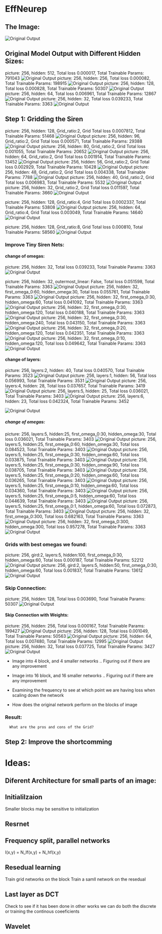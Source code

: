 # EffNeurep
## The Image:
![Original Output](./images/image.jpg?raw=true "Original Model")
## Original Model Output with Different Hidden Sizes:
picture: 256, hidden: 512, Total loss 0.000017, Total Trainable Params: 791043
![Original Output](./images/original_output(0).jpg?raw=true "Original Model")
picture: 256, hidden: 256, Total loss 0.000082, Total Trainable Params: 198915
![Original Output](./images/original_output.jpg?raw=true "Original Model")
picture: 256, hidden: 128, Total loss 0.000828, Total Trainable Params: 50307
![Original Output](./images/original_output(1).jpg?raw=true "Original Model")
picture: 256, hidden: 64, Total loss 0.006961, Total Trainable Params: 12867
![Original Output](./images/original_output(2).jpg?raw=true "Original Model")
picture: 256, hidden: 32, Total loss 0.039233, Total Trainable Params: 3363
![Original Output](./images/original_output(3).jpg?raw=true "Original Model")

## Step 1: Gridding the Siren
picture: 256, hidden: 128, Grid_ratio:2, Grid Total loss 0.0007812, Total Trainable Params: 51468
![Original Output](./images/grid_result1.jpg?raw=true "Original Model")
picture: 256, hidden: 96, Grid_ratio:2, Grid Total loss 0.000571, Total Trainable Params: 29388
![Original Output](./images/grid_result4.jpg?raw=true "Original Model")
picture: 256, hidden: 80, Grid_ratio:2, Grid Total loss 0.001055, Total Trainable Params: 20652
![Original Output](./images/grid_result5.jpg?raw=true "Original Model")
picture: 256, hidden: 64, Grid_ratio:2, Grid Total loss 0.001914, Total Trainable Params: 13452
![Original Output](./images/grid_result6.jpg?raw=true "Original Model")
picture: 256, hidden: 56, Grid_ratio:2, Grid Total loss 0.002929, Total Trainable Params: 10428
![Original Output](./images/grid_result7.jpg?raw=true "Original Model")
picture: 256, hidden: 48, Grid_ratio:2, Grid Total loss 0.004338, Total Trainable Params: 7788
![Original Output](./images/grid_result8.jpg?raw=true "Original Model")
picture: 256, hidden: 40, Grid_ratio:2, Grid Total loss 0.006983, Total Trainable Params: 5532
![Original Output](./images/grid_result9.jpg?raw=true "Original Model")
picture: 256, hidden: 32, Grid_ratio:2, Grid Total loss 0.011597, Total Trainable Params: 3660
![Original Output](./images/grid_result10.jpg?raw=true "Original Model")

picture: 256, hidden: 128, Grid_ratio:4, Grid Total loss 0.0002337, Total Trainable Params: 53808
![Original Output](./images/grid_result2.jpg?raw=true "Original Model")
picture: 256, hidden: 64, Grid_ratio:4, Grid Total loss 0.003049, Total Trainable Params: 14640
![Original Output](./images/grid_result11.jpg?raw=true "Original Model")

picture: 256, hidden: 128, Grid_ratio:8, Grid Total loss 0.000810, Total Trainable Params: 58560
![Original Output](./images/grid_result3.jpg?raw=true "Original Model")

### Improve Tiny Siren Nets:
#### change of omegas:
picture: 256, hidden: 32, Total loss 0.039233, Total Trainable Params: 3363
![Original Output](./images/original_output(3).jpg?raw=true "Original Model")

picture: 256, hidden: 32, outermost_linear: False, Total loss 0.051598, Total Trainable Params: 3363
![Original Output](./images/tiny_output.jpg?raw=true "Original Model")
picture: 256, hidden: 32, first_omega_0:60, hidden_omega:30, Total loss 0.055761, Total Trainable Params: 3363
![Original Output](./images/tiny_output3.jpg?raw=true "Original Model")
picture: 256, hidden: 32, first_omega_0:30, hidden_omega:60, Total loss 0.041092, Total Trainable Params: 3363
![Original Output](./images/tiny_output4.jpg?raw=true "Original Model")
picture: 256, hidden: 32, first_omega_0:30, hidden_omega:120, Total loss 0.040188, Total Trainable Params: 3363
![Original Output](./images/tiny_output5.jpg?raw=true "Original Model")
picture: 256, hidden: 32, first_omega_0:30, hidden_omega:240, Total loss 0.043150, Total Trainable Params: 3363
![Original Output](./images/tiny_output6.jpg?raw=true "Original Model")
picture: 256, hidden: 32, first_omega_0:20, hidden_omega:120, Total loss 0.042351, Total Trainable Params: 3363
![Original Output](./images/tiny_output7.jpg?raw=true "Original Model")
picture: 256, hidden: 32, first_omega_0:10, hidden_omega:120, Total loss 0.049642, Total Trainable Params: 3363
![Original Output](./images/tiny_output8.jpg?raw=true "Original Model")
#### change of layers:
picture: 256, layers:2, hidden: 40, Total loss 0.040570, Total Trainable Params: 3523
![Original Output](./images/tiny_output9.jpg?raw=true "Original Model")
picture: 256, layers:1, hidden: 56, Total loss 0.056993, Total Trainable Params: 3531
![Original Output](./images/tiny_output10.jpg?raw=true "Original Model")
picture: 256, layers:4, hidden: 28, Total loss 0.037657, Total Trainable Params: 3419
![Original Output](./images/tiny_output11.jpg?raw=true "Original Model")
picture: 256, layers:5, hidden: 25, Total loss 0.036021, Total Trainable Params: 3403
![Original Output](./images/tiny_output12.jpg?raw=true "Original Model")
picture: 256, layers:6, hidden: 23, Total loss 0.042324, Total Trainable Params: 3452

![Original Output](./images/tiny_output13.jpg?raw=true "Original Model")
##### change of omegas:
picture: 256, layers:5, hidden:25, first_omega_0:30, hidden_omega:30, Total loss 0.036021, Total Trainable Params: 3403
![Original Output](./images/tiny_output12.jpg?raw=true "Original Model")
picture: 256, layers:5, hidden:25, first_omega_0:60, hidden_omega:30, Total loss 0.084523, Total Trainable Params: 3403
![Original Output](./images/tiny_output14.jpg?raw=true "Original Model")
picture: 256, layers:5, hidden:25, first_omega_0:30, hidden_omega:60, Total loss 0.033875, Total Trainable Params: 3403
![Original Output](./images/tiny_output15.jpg?raw=true "Original Model")
picture: 256, layers:5, hidden:25, first_omega_0:30, hidden_omega:90, Total loss 0.038705, Total Trainable Params: 3403
![Original Output](./images/tiny_output16.jpg?raw=true "Original Model")
picture: 256, layers:5, hidden:25, first_omega_0:20, hidden_omega:60, Total loss 0.036265, Total Trainable Params: 3403
![Original Output](./images/tiny_output17.jpg?raw=true "Original Model")
picture: 256, layers:5, hidden:25, first_omega_0:10, hidden_omega:60, Total loss 0.034360, Total Trainable Params: 3403
![Original Output](./images/tiny_output18.jpg?raw=true "Original Model")
picture: 256, layers:5, hidden:25, first_omega_0:5, hidden_omega:60, Total loss 0.044639, Total Trainable Params: 3403
![Original Output](./images/tiny_output19.jpg?raw=true "Original Model")
picture: 256, layers:5, hidden:25, first_omega_0:1, hidden_omega:60, Total loss 0.072873, Total Trainable Params: 3403
![Original Output](./images/tiny_output20.jpg?raw=true "Original Model")
picture: 256, hidden: 32, first_omega_0:300, Total loss 0.682163, Total Trainable Params: 3363
![Original Output](./images/tiny_output1.jpg?raw=true "Original Model")
picture: 256, hidden: 32, first_omega_0:300, hidden_omega:300, Total loss 0.957278, Total Trainable Params: 3363
![Original Output](./images/tiny_output2.jpg?raw=true "Original Model")

### Grids with best omegas we found:
picture: 256, gird:2, layers:5, hidden:100, first_omega_0:30, hidden_omega:60, Total loss 0.000187, Total Trainable Params: 52212
![Original Output](./images/grid_result12.jpg?raw=true "Original Model")
picture: 256, gird:2, layers:5, hidden:50, first_omega_0:30, hidden_omega:60, Total loss 0.001837, Total Trainable Params: 13612
![Original Output](./images/grid_result13.jpg?raw=true "Original Model")

### Skip Connection:
picture: 256, hidden: 128, Total loss 0.003690, Total Trainable Params: 50307
![Original Output](./images/skip_model.jpg?raw=true "Original Model")
#### Skip Connection with Weights:
picture: 256, hidden: 256, Total loss 0.000167, Total Trainable Params: 199427
![Original Output](./images/skip_model2.jpg?raw=true "Original Model")
picture: 256, hidden: 128, Total loss 0.001049, Total Trainable Params: 50563
![Original Output](./images/skip_model1.jpg?raw=true "Original Model")
picture: 256, hidden: 64, Total loss 0.007480, Total Trainable Params: 12995
![Original Output](./images/skip_model3.jpg?raw=true "Original Model")
picture: 256, hidden: 32, Total loss 0.037725, Total Trainable Params: 3427
![Original Output](./images/skip_model4.jpg?raw=true "Original Model")

* Image into 4 block, and 4 smaller networks
.. Figuring out if there are any improvement
* Image into 16 block, and 16 smaller networks
.. Figuring out if there are any improvement
* Examining the frequency to see at which point we are having loss when scaling down the network


* How does the original network perform on the blocks of image


### Result:
      What are the pros and cons of the Grid?
      
## Step 2: Improve the shortcomming


# Ideas:




## Diferent Architecture for small parts of an image:
## Initialilzaion
Smaller blocks may be sensitive to initialization
## Resrnet


## Frequency split, parallel networks
I(x,y) = N_lf(x,y) + N_hf(x,y)

## Resedual learning
Train grid networks on the block
Train a samll network on the resedual 

## Last layer as DCT 
Check to see if it has been done in other works
we can do both the discrete or training the continous coeeficients

## Wavelet


